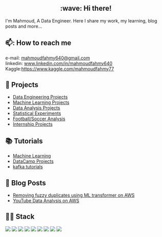 <h2 style="text-align: center;"> :wave: Hi there!</h2>
I'm Mahmoud, A Data Engineer. Here I share my work, my learning, blog posts and more... 

## 📫: How to reach me 
e-mail: mahmoudfahmy640@gmail.com\
linkedin: www.linkedin.com/in/mahmoudfahmy640 \
Kaggle:https://www.kaggle.com/mahmoudfahmy77 

## 💼 Projects
* [Data Engineering Projects](https://github.com/mahmoud-f95/Data_Engineering_Projects)
* [Machine Learning Projects](https://github.com/mahmoud-f95/Machine_Learning)
* [Data Analysis Projects](https://github.com/mahmoud-f95/Data_Analysis_Projects)
* [Statistical Experiments](https://github.com/mahmoud-f95/Statistical_Experiment)
* [Football/Soccer Analysis](https://github.com/mahmoud-f95/Football_analysis)
* [Internship Projects](https://github.com/mahmoud-f95/Internships_Projects)

## :books: Tutorials
* [Machine Learning](https://github.com/mahmoud-f95/Machine_Learning_Tutorials)
* [DataCamp Projects](https://github.com/mahmoud-f95/DataCamp_Projects)
* [kafka tutorials](https://github.com/mahmoud-f95/kafka-tutorials)

## :page_facing_up: Blog Posts
* [Removing fuzzy duplicates using ML transformer on AWS](https://victorious-woolen-ed6.notion.site/Removing-Fuzzy-duplicates-using-ML-transformer-on-AWS-9477fe849ecb48db8940df268a37c18c)
* [YouTube Data Analysis on AWS](https://www.notion.so/YouTube-Data-Analysis-on-AWS-bafa06920ea14fbaac55d44575302193)



## :man_technologist: Stack
![](https://img.shields.io/badge/Language-Python-blue) ![](https://img.shields.io/badge/Language-SQL-blue)  ![](https://img.shields.io/badge/Cloud-AWS-red)  ![](https://img.shields.io/badge/BigData-Airflow-yellow) ![](https://img.shields.io/badge/BigData-Kafka-yellow) ![](https://img.shields.io/badge/Theory-Mathematics-orange) ![](https://img.shields.io/badge/Theory-Statistics-orange)  ![](https://img.shields.io/badge/Theory-Machine%20Learning-orange) ![](https://img.shields.io/badge/BI-Tableau-brightgreen)








